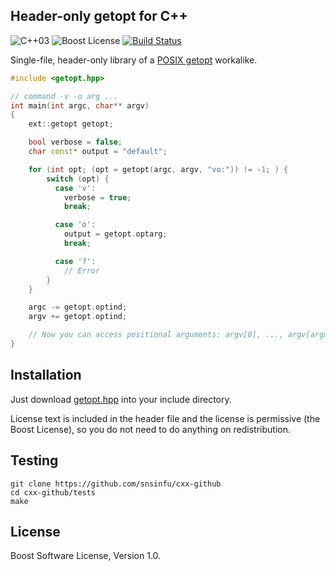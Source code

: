 Header-only getopt for C++
--------------------------

![C++03][cxx-badge]
![Boost License][license-badge]
[![Build Status][travis-badge]][travis-url]

Single-file, header-only library of a [POSIX getopt][posix-getopt] workalike.

```c++
#include <getopt.hpp>

// command -v -o arg ...
int main(int argc, char** argv)
{
    ext::getopt getopt;

    bool verbose = false;
    char const* output = "default";

    for (int opt; (opt = getopt(argc, argv, "vo:")) != -1; ) {
        switch (opt) {
          case 'v':
            verbose = true;
            break;

          case 'o':
            output = getopt.optarg;
            break;

          case '?':
            // Error
        }
    }

    argc -= getopt.optind;
    argv += getopt.optind;

    // Now you can access positional arguments: argv[0], ..., argv[argc - 1]
}
```

[cxx-badge]: https://img.shields.io/badge/C%2B%2B-03-orange.svg
[license-badge]: https://img.shields.io/badge/license-Boost-blue.svg
[travis-badge]: https://travis-ci.org/snsinfu/cxx-getopt.svg?branch=master
[travis-url]: https://travis-ci.org/snsinfu/cxx-getopt
[posix-getopt]: http://pubs.opengroup.org/onlinepubs/9699919799/functions/getopt.html

## Installation

Just download [getopt.hpp][getopt.hpp] into your include directory.

License text is included in the header file and the license is permissive (the
Boost License), so you do not need to do anything on redistribution.

[getopt.hpp]: https://github.com/snsinfu/cxx-getopt/raw/master/getopt.hpp

## Testing

```console
git clone https://github.com/snsinfu/cxx-github
cd cxx-github/tests
make
```

## License

Boost Software License, Version 1.0.
